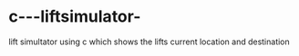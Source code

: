 # c---liftsimulator-
lift simultator using c 
which shows the lifts current location and destination 

